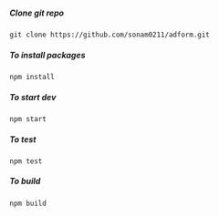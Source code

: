 ##### Clone git repo

```
git clone https://github.com/sonam0211/adform.git
```

##### To install packages

```
npm install
```

##### To start dev

```
npm start
```

##### To test

```
npm test
```

##### To build

```
npm build
```
